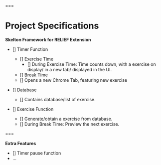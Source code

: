 
===

# Project Specifications

**Skelton Framework for RELIEF Extension**

* [] Timer Function
  * [] Exercise Time
      * [] During Exercise Time: Time counts down, with a exercise on display/ in a new tab/ displayed in the UI.
  * [] Break Time
  * [] Opens a new Chrome Tab, featuring new exercise

* [] Database
  * [] Contains database/list of exercise.

* [] Exercise Function
  * [] Generate/obtain a exercise from database.
  * [] During Break Time: Preview the next exercise.
 
===

**Extra Features**
* [] Timer pause function
* ...
